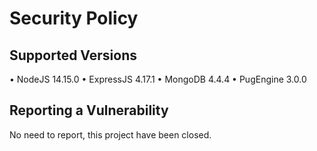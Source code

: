 # Security Policy

## Supported Versions

• NodeJS 14.15.0
• ExpressJS 4.17.1
• MongoDB 4.4.4
• PugEngine 3.0.0

## Reporting a Vulnerability

No need to report, this project have been closed.
